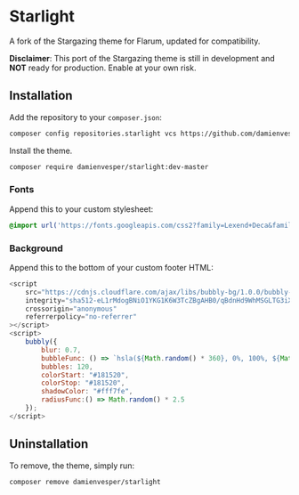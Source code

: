 # Starlight
 A fork of the Stargazing theme for Flarum, updated for compatibility.

**Disclaimer**: This port of the Stargazing theme is still in development and **NOT** ready for production. Enable at your own risk.

## Installation
Add the repository to your `composer.json`:
```sh
composer config repositories.starlight vcs https://github.com/damienvesper/starlight
```

Install the theme.
```sh
composer require damienvesper/starlight:dev-master
```

### Fonts
Append this to your custom stylesheet:
```css
@import url('https://fonts.googleapis.com/css2?family=Lexend+Deca&family=Titillium+Web&display=swap');
```

### Background
Append this to the bottom of your custom footer HTML:
```js
<script
    src="https://cdnjs.cloudflare.com/ajax/libs/bubbly-bg/1.0.0/bubbly-bg.js"
    integrity="sha512-eL1rMdogBNiO1YKG1K6W3TcZBgAHB0/qBdnHd9WhMSGLTG3iXX9uBckGSG7SyODb346fNO7QtdW9rkKZpXuB1w=="
    crossorigin="anonymous"
    referrerpolicy="no-referrer"
></script>
<script>
    bubbly({
        blur: 0.7,
        bubbleFunc: () => `hsla(${Math.random() * 360}, 0%, 100%, ${Math.random() * 0.3})`,
        bubbles: 120,
        colorStart: "#181520",
        colorStop: "#181520",
        shadowColor: "#fff7fe",
        radiusFunc:() => Math.random() * 2.5
    });
</script>
```


## Uninstallation
To remove, the theme, simply run:
```sh
composer remove damienvesper/starlight
```
